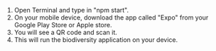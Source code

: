  1. Open Terminal and type in "npm start". 
 2. On your mobile device, download the app called "Expo" from your Google Play Store or Apple store.
 3. You will see a QR code and scan it. 
 4. This will run the biodiversity application on your device.
